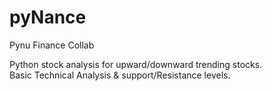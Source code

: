 # pyNance
Pynu Finance Collab

Python stock analysis for upward/downward trending stocks.  
Basic Technical Analysis & support/Resistance levels.

